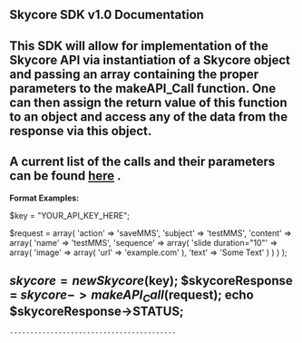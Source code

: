 <h2>Skycore SDK v1.0 Documentation</h2>

This SDK will allow for implementation of the Skycore API via instantiation of a Skycore object and passing 
an array containing the proper parameters to the makeAPI_Call function.  One can then assign the return value of this
function to an object and access any of the data from the response via this object.
-----------------------------------------------------------------------------------------------------------------------
A current list of the calls and their parameters can be found <a href="https://github.com/SkycoreMobile/API/blob/master/1.3/CONTENTS/METHODS/API_METHODS.md">here</a> .
-----------------------------------------------------------------------------------------------------------------------	
<strong>Format Examples:</strong>



$key = "YOUR_API_KEY_HERE";
	
$request = array(
	'action' => 'saveMMS',
	'subject' => 'testMMS',
	'content' => array(
		'name' => 'testMMS',
		'sequence' => array(
			'slide duration="10"' => array(
				'image' => array(
					'url' => 'example.com'
				),
				'text' => 'Some Text'
			)
		)
	)
);

$skycore = new Skycore($key);
$skycoreResponse = $skycore->makeAPI_Call($request);
echo $skycoreResponse->STATUS;
--------------------------------------------------
	-----------------------------------------
